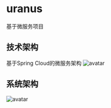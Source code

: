# uranus
基于微服务项目

## 技术架构
基于Spring Cloud的微服务架构
![avatar](https://spring.io/img/homepage/diagram-distributed-systems.svg)

## 系统架构
![avatar](http://tva1.sinaimg.cn/large/007X8olVly1g7k5y0unojj30u015ktbr.jpg)
